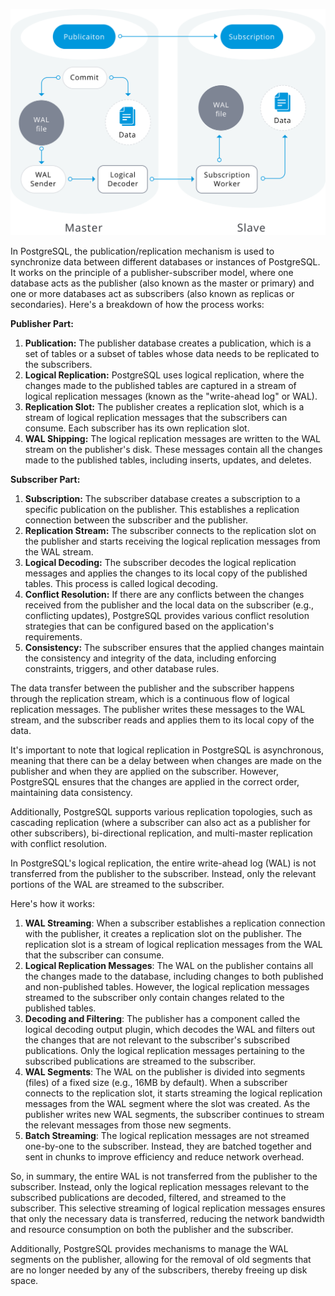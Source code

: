 ![](images\image2.png)

In PostgreSQL, the publication/replication mechanism is used to synchronize data between different databases or instances of PostgreSQL. It works on the principle of a publisher-subscriber model, where one database acts as the publisher (also known as the master or primary) and one or more databases act as subscribers (also known as replicas or secondaries). Here's a breakdown of how the process works:

**Publisher Part:**

1. **Publication:** The publisher database creates a publication, which is a set of tables or a subset of tables whose data needs to be replicated to the subscribers.
2. **Logical Replication:** PostgreSQL uses logical replication, where the changes made to the published tables are captured in a stream of logical replication messages (known as the "write-ahead log" or WAL).
3. **Replication Slot:** The publisher creates a replication slot, which is a stream of logical replication messages that the subscribers can consume. Each subscriber has its own replication slot.
4. **WAL Shipping:** The logical replication messages are written to the WAL stream on the publisher's disk. These messages contain all the changes made to the published tables, including inserts, updates, and deletes.

**Subscriber Part:**

1. **Subscription:** The subscriber database creates a subscription to a specific publication on the publisher. This establishes a replication connection between the subscriber and the publisher.
2. **Replication Stream:** The subscriber connects to the replication slot on the publisher and starts receiving the logical replication messages from the WAL stream.
3. **Logical Decoding:** The subscriber decodes the logical replication messages and applies the changes to its local copy of the published tables. This process is called logical decoding.
4. **Conflict Resolution:** If there are any conflicts between the changes received from the publisher and the local data on the subscriber (e.g., conflicting updates), PostgreSQL provides various conflict resolution strategies that can be configured based on the application's requirements.
5. **Consistency:** The subscriber ensures that the applied changes maintain the consistency and integrity of the data, including enforcing constraints, triggers, and other database rules.

The data transfer between the publisher and the subscriber happens through the replication stream, which is a continuous flow of logical replication messages. The publisher writes these messages to the WAL stream, and the subscriber reads and applies them to its local copy of the data.

It's important to note that logical replication in PostgreSQL is asynchronous, meaning that there can be a delay between when changes are made on the publisher and when they are applied on the subscriber. However, PostgreSQL ensures that the changes are applied in the correct order, maintaining data consistency.

Additionally, PostgreSQL supports various replication topologies, such as cascading replication (where a subscriber can also act as a publisher for other subscribers), bi-directional replication, and multi-master replication with conflict resolution.

In PostgreSQL's logical replication, the entire write-ahead log (WAL) is not transferred from the publisher to the subscriber. Instead, only the relevant portions of the WAL are streamed to the subscriber.

Here's how it works:

1. **WAL Streaming**: When a subscriber establishes a replication connection with the publisher, it creates a replication slot on the publisher. The replication slot is a stream of logical replication messages from the WAL that the subscriber can consume.
2. **Logical Replication Messages**: The WAL on the publisher contains all the changes made to the database, including changes to both published and non-published tables. However, the logical replication messages streamed to the subscriber only contain changes related to the published tables.
3. **Decoding and Filtering**: The publisher has a component called the logical decoding output plugin, which decodes the WAL and filters out the changes that are not relevant to the subscriber's subscribed publications. Only the logical replication messages pertaining to the subscribed publications are streamed to the subscriber.
4. **WAL Segments**: The WAL on the publisher is divided into segments (files) of a fixed size (e.g., 16MB by default). When a subscriber connects to the replication slot, it starts streaming the logical replication messages from the WAL segment where the slot was created. As the publisher writes new WAL segments, the subscriber continues to stream the relevant messages from those new segments.
5. **Batch Streaming**: The logical replication messages are not streamed one-by-one to the subscriber. Instead, they are batched together and sent in chunks to improve efficiency and reduce network overhead.

So, in summary, the entire WAL is not transferred from the publisher to the subscriber. Instead, only the logical replication messages relevant to the subscribed publications are decoded, filtered, and streamed to the subscriber. This selective streaming of logical replication messages ensures that only the necessary data is transferred, reducing the network bandwidth and resource consumption on both the publisher and the subscriber.

Additionally, PostgreSQL provides mechanisms to manage the WAL segments on the publisher, allowing for the removal of old segments that are no longer needed by any of the subscribers, thereby freeing up disk space.